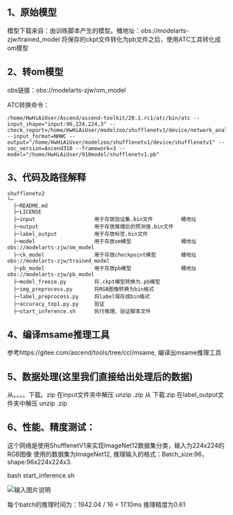 ## 1、原始模型
模型下载来自：由训练脚本产生的模型。桶地址：obs://modelarts-zjw/trained_model
将保存的ckpt文件转化为pb文件之后，使用ATC工具转化成om模型

## 2、转om模型
obs链接：obs://modelarts-zjw/om_model

ATC转换命令：
```
/home/HwHiAiUser/Ascend/ascend-toolkit/20.1.rc1/atc/bin/atc --input_shape="input:96,224,224,3" --check_report=/home/HwHiAiUser/modelzoo/shufflenetv1/device/network_analysis.report --input_format=NHWC --output="/home/HwHiAiUser/modelzoo/shufflenetv1/device/shufflenetv1" --soc_version=Ascend310 --framework=3 --model="/home/HwHiAiUser/910model/shufflenetv1.pb"
``` 

## 3、代码及路径解释

```
shufflenetv2
└─
  ├─README.md
  ├─LICENSE  
  ├─input                   用于存放验证集.bin文件         桶地址 
  ├─output                  用于存放推理后的预测值.bin文件
  ├─label_output            用于存放标签.bin文件
  ├─model                   用于存放om模型                桶地址 obs://modelarts-zjw/om_model
  ├─ck_model                用于存放checkpoint模型        桶地址 obs://modelarts-zjw/trained_model
  ├─pb_model                用于存放pb模型                桶地址 obs://modelarts-zjw/pb_model
  ├─model_freeze.py         将.ckpt模型转换为.pb模型
  ├─img_preprocess.py       将RGB图像转换为bin格式
  ├─label_preprocess.py     将label保存成bin格式
  ├─accuracy_top1.py.py     验证
  ├─start_inference.sh      执行推理、验证脚本文件
```


## 4、编译msame推理工具
参考https://gitee.com/ascend/tools/tree/ccl/msame, 编译出msame推理工具

## 5、数据处理(这里我们直接给出处理后的数据)

从。。。。下载。zip 在input文件夹中解压 unzip .zip
从       下载.zip 在label_output文件夹中解压 unzip .zip


## 6、性能、精度测试：
这个网络是使用ShufflenetV1来实现ImageNet12数据集分类，输入为224x224的RGB图像
使用的数据集为ImageNet12, 推理输入的格式：Batch_size:96，shape:96x224x224x3.

bash start_inference.sh

![输入图片说明](https://images.gitee.com/uploads/images/2021/0112/113240_903ac216_8511959.png "屏幕截图.png")

每个batch的推理时间为：1942.04 / 16 = 17.10ms 推理精度为0.61